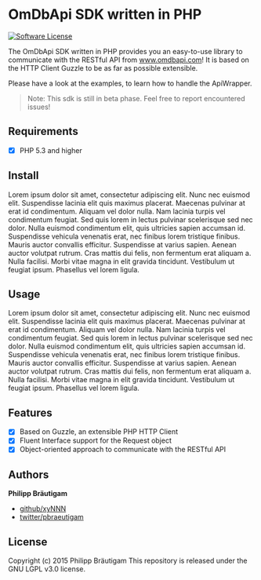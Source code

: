 # OmDbApi SDK written in PHP

[![Software License](https://img.shields.io/badge/license-LGPL%203.0-brightgreen.svg?style=flat-square)](LICENSE)

The OmDbApi SDK written in PHP provides you an easy-to-use library to communicate with the RESTful API from www.omdbapi.com!
It is based on the HTTP Client Guzzle to be as far as possible extensible.

Please have a look at the examples, to learn how to handle the ApiWrapper.

> Note: This sdk is still in beta phase. Feel free to report encountered issues!

## Requirements

- [x] PHP 5.3 and higher

## Install

Lorem ipsum dolor sit amet, consectetur adipiscing elit. Nunc nec euismod elit. Suspendisse lacinia elit quis maximus placerat. Maecenas pulvinar at erat id condimentum. Aliquam vel dolor nulla. Nam lacinia turpis vel condimentum feugiat. Sed quis lorem in lectus pulvinar scelerisque sed nec dolor. Nulla euismod condimentum elit, quis ultricies sapien accumsan id. Suspendisse vehicula venenatis erat, nec finibus lorem tristique finibus. Mauris auctor convallis efficitur. Suspendisse at varius sapien. Aenean auctor volutpat rutrum. Cras mattis dui felis, non fermentum erat aliquam a. Nulla facilisi. Morbi vitae magna in elit gravida tincidunt. Vestibulum ut feugiat ipsum. Phasellus vel lorem ligula.

## Usage

Lorem ipsum dolor sit amet, consectetur adipiscing elit. Nunc nec euismod elit. Suspendisse lacinia elit quis maximus placerat. Maecenas pulvinar at erat id condimentum. Aliquam vel dolor nulla. Nam lacinia turpis vel condimentum feugiat. Sed quis lorem in lectus pulvinar scelerisque sed nec dolor. Nulla euismod condimentum elit, quis ultricies sapien accumsan id. Suspendisse vehicula venenatis erat, nec finibus lorem tristique finibus. Mauris auctor convallis efficitur. Suspendisse at varius sapien. Aenean auctor volutpat rutrum. Cras mattis dui felis, non fermentum erat aliquam a. Nulla facilisi. Morbi vitae magna in elit gravida tincidunt. Vestibulum ut feugiat ipsum. Phasellus vel lorem ligula.

## Features

- [x] Based on Guzzle, an extensible PHP HTTP Client
- [x] Fluent Interface support for the Request object
- [x] Object-oriented approach to communicate with the RESTful API

## Authors

**Philipp Bräutigam**

+ [github/xyNNN](https://github.com/xyNNN)
+ [twitter/pbraeutigam](http://twitter.com/pbraeutigam)

## License
Copyright (c) 2015 Philipp Bräutigam
This repository is released under the GNU LGPL v3.0 license.